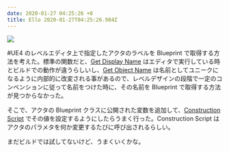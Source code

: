 ```yaml
---
date: 2020-01-27 04:25:26 +0
title: Ello 2020-01-27T04:25:26.984Z
---
```

![](https://assets3.ello.co/uploads/asset/attachment/10847612/ello-optimized-6c52634f.jpg)

#UE4 のレベルエディタ上で指定したアクタのラベルを Blueprint で取得する方法を考えた。標準の関数だと、[Get Display Name](https://docs.unrealengine.com/en-US/BlueprintAPI/Utilities/GetDisplayName/index.html) はエディタで実行している時とビルドでの動作が違うらしいし、[Get Object Name](https://docs.unrealengine.com/en-US/BlueprintAPI/Utilities/GetObjectName/index.html) は名前としてユニークになるように内部的に改変される事があるので、レベルデザインの段階で一定のコンベンションに従って名前をつけた時に、その名前を Blueprint で取得する方法が見つからなかった。

そこで、アクタの Blueprint クラスに公開された変数を追加して、[Construction Script](https://docs.unrealengine.com/en-US/Engine/Blueprints/UserGuide/UserConstructionScript/index.html) でその値を設定するようにしたらうまく行った。Construction Script はアクタのパラメタを何か変更するたびに呼び出されるらしい。

まだビルドでは試してないけど、うまくいくかな。

